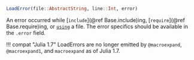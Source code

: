 ```julia
LoadError(file::AbstractString, line::Int, error)
```

An error occurred while [`include`](@ref Base.include)ing, [`require`](@ref Base.require)ing, or [`using`](@ref) a file. The error specifics should be available in the `.error` field.

!!! compat "Julia 1.7"
    LoadErrors are no longer emitted by `@macroexpand`, `@macroexpand1`, and `macroexpand` as of Julia 1.7.

